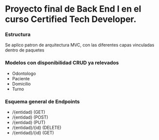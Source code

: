 # Proyecto final de Back End I en el curso Certified Tech Developer.


### Estructura

Se aplico patron de arquitectura MVC, con las diferentes capas vinculadas dentro de paquetes


### Modelos con disponibilidad CRUD ya relevados
* Odontologo
* Paciente
* Domicilio
* Turno

### Esquema general de Endpoints
* /{entidad} (GET)
* /{entidad} (POST)
* /{entidad} (PUT)
* /{entidad}/{id} (DELETE)
* /{entidad}/{id} (GET)

